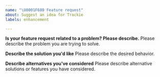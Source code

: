 ```yaml
---
name: "\U0001F680 Feature request"
about: Suggest an idea for Trackie
labels: enhancement

---
```


<!--
Thank you for suggesting an idea to make Trackie better.

Please fill in as much of the template below as you're able.
-->

**Is your feature request related to a problem? Please describe.**
Please describe the problem you are trying to solve.

**Describe the solution you'd like**
Please describe the desired behavior.

**Describe alternatives you've considered**
Please describe alternative solutions or features you have considered.